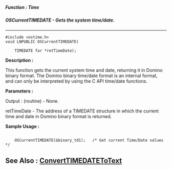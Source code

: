 ##### Function : Time
##### OSCurrentTIMEDATE - Gets the system time/date.
---
```
#include <ostime.h>
void LNPUBLIC OSCurrentTIMEDATE(

	TIMEDATE far *retTimeDate);
```
**Description :**

This function gets the current system time and date, returning it in Domino 
binary format.  The Domino binary time/date format is an internal format, and 
can only be interpreted by using the C API time/date functions.

**Parameters :**

Output :
(routine)  -  None.


retTimeDate  -  The address of a TIMEDATE structure in which the current time and date in Domino binary format is returned.


**Sample Usage :**
```

    OSCurrentTIMEDATE(&binary_td1);   /* Get current Time/Date values */

```
**See Also :**
[ConvertTIMEDATEToText](/reference/Func/ConvertTIMEDATEToText)
---

